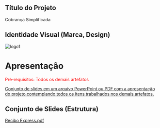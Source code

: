 ## Título do Projeto
Cobrança Simplificada

## Identidade Visual (Marca, Design)
![logo1](https://github.com/ICEI-PUC-Minas-PMV-ADS/pmv-ads-2023-2-e2-proj-int-t11-turma-11-grupo_04/assets/128761321/8783389f-1ada-401b-a394-0137a357eed7)

# Apresentação

<span style="color:red">Pré-requisitos: Todos os demais artefatos</span>

[Conjunto de slides em um arquivo PowerPoint ou PDF com a apresentação do projeto contemplando todos os itens trabalhados nos demais artefatos.](https://github.com/ICEI-PUC-Minas-PMV-ADS/pmv-ads-2023-2-e2-proj-int-t11-turma-11-grupo_04/assets/128761321/3bc4a3d1-e7af-4290-805c-7023e8011af5)





## Conjunto de Slides (Estrutura)
[Recibo Express.pdf](https://github.com/ICEI-PUC-Minas-PMV-ADS/pmv-ads-2023-2-e2-proj-int-t11-turma-11-grupo_04/files/13589554/Recibo.Express.pdf)

